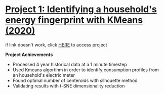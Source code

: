 # [Project 1: Identifying a household's energy fingerprint with KMeans (2020)](https://github.com/seydoudia/ml_energy/blob/master/dev_analysis.ipynb)
if link doesn't work, click [HERE](https://github.com/seydoudia/ml_energy/blob/master/dev_analysis.ipynb) to access project

**Project Achievements**
* Processed 4 year historical data at a 1 minute timestep
* Used Kmeans algortihm in order to identify consumption profiles from an household's electric meter
* Found optimal number of centeroids with silhouette method
* Validating results with t-SNE dimensionality reduction
